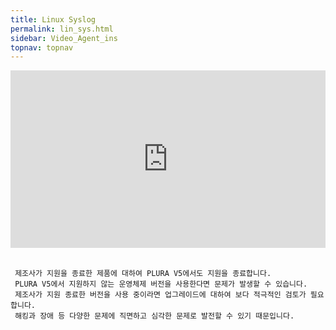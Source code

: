 ```yaml
---
title: Linux Syslog
permalink: lin_sys.html
sidebar: Video_Agent_ins
topnav: topnav
---
```


<style>.embed-container { position: relative; padding-bottom: 56.25%; height: 0; overflow: hidden; max-width: 100%; } .embed-container iframe, .embed-container object, .embed-container embed { position: absolute; top: 0; left: 0; width: 100%; height: 100%; }</style><div class='embed-container'><iframe src='https://www.youtube.com/embed/TW7_NF1gF9g' frameborder='0' allowfullscreen></iframe></div>

<br />

     제조사가 지원을 종료한 제품에 대하여 PLURA V5에서도 지원을 종료합니다.  
     PLURA V5에서 지원하지 않는 운영체제 버전을 사용한다면 문제가 발생할 수 있습니다.  
     제조사가 지원 종료한 버전을 사용 중이라면 업그레이드에 대하여 보다 적극적인 검토가 필요합니다. 
     해킹과 장애 등 다양한 문제에 직면하고 심각한 문제로 발전할 수 있기 때문입니다.